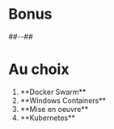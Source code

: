 # Bonus

##--##

<!-- .slide: class="sfeir-bg-white-4" -->

# Au choix

<div class="center">

<ol>
<li>**Docker Swarm**</li>
<li>**Windows Containers**</li>
<li>**Mise en oeuvre**</li>
<li>**Kubernetes**</li>
</ol>

</div>
